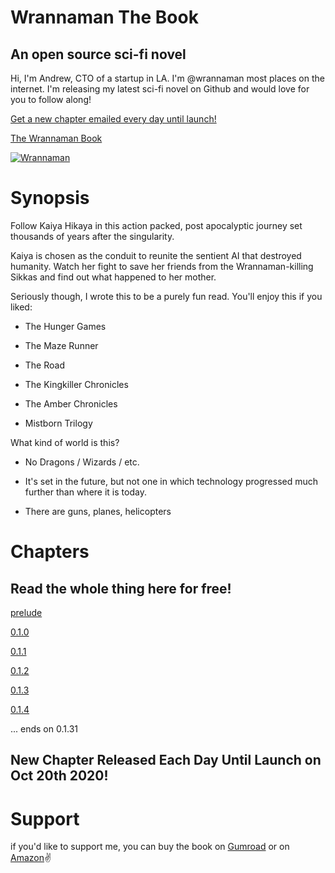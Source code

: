 # Wrannaman The Book

## An open source sci-fi novel

Hi, I'm Andrew, CTO of a startup in LA. I'm @wrannaman most places on the internet. I'm releasing my latest sci-fi novel on Github and would love for you to follow along!

[Get a new chapter emailed every day until launch!](https://wrannaman.substack.com)

[The Wrannaman Book](https://github.com/wrannaman/wrannaman)

[![Wrannaman](https://s3.us-west-1.wasabisys.com/wrannaman/images/github_footer.png)](https://wrannaman.com)

# Synopsis 

Follow Kaiya Hikaya in this action packed, post apocalyptic journey set thousands of years after the singularity.

Kaiya is chosen as the conduit to reunite the sentient AI that destroyed humanity. Watch her fight to save her friends from the Wrannaman-killing Sikkas and find out what happened to her mother.

Seriously though, I wrote this to be a purely fun read. You'll enjoy this if you liked:

- The Hunger Games

- The Maze Runner

- The Road

- The Kingkiller Chronicles

- The Amber Chronicles

- Mistborn Trilogy


What kind of world is this?

- No Dragons / Wizards / etc.

- It's set in the future, but not one in which technology progressed much further than where it is today.

- There are guns, planes, helicopters

# Chapters 
## Read the whole thing here for free!

[prelude](/prelude.md)

[0.1.0](/0.1.0.md)

[0.1.1](/0.1.1.md)

[0.1.2](/0.1.2.md)

[0.1.3](/0.1.3.md)

[0.1.4](/0.1.4.md)


... ends on 0.1.31

## New Chapter Released Each Day Until Launch on Oct 20th 2020!


# Support 

if you'd like to support me, you can buy the book on [Gumroad](https://gum.co/MbJMZ) or on [Amazon](https://www.amazon.com/dp/B08JKTKVHN)✌️


